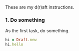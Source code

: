 These are my d(r)aft instructions.

### 1. Do something

As the first task, do something.

```ruby
hi = Draft.new
hi.hello
```